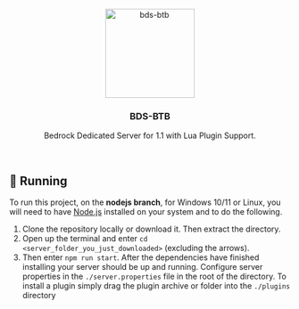 <br/>
<div align="center">
  <a href="https://github.com/BeforeTheBloat/bds-btb/releases">
    <img src="https://github.com/user-attachments/assets/0b813057-82a4-432a-8247-6ed6ef176b51" alt="bds-btb" width="160" height="160">
  </a>
  <h3 align="center">BDS-BTB</h3>
  <p align="center">
    Bedrock Dedicated Server for 1.1 with Lua Plugin Support.
  </p>
</div>
<br/>

## 🏃 Running
To run this project, on the **nodejs branch**, for Windows 10/11 or Linux, you will need to have [Node.js](https://nodejs.org/en) installed on your system and to do the following.
1. Clone the repository locally or download it. Then extract the directory.
2. Open up the terminal and enter `cd <server_folder_you_just_downloaded>` (excluding the arrows).
3. Then enter `npm run start`. After the dependencies have finished installing your server should be up and running.
Configure server properties in the `./server.properties` file in the root of the directory. To install a plugin simply drag the plugin archive or folder into the `./plugins` directory
